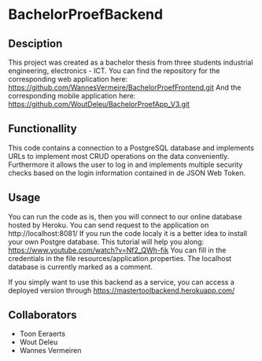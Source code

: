 # BachelorProefBackend

## Desciption
This project was created as a bachelor thesis from three students industrial engineering, electronics - ICT.
You can find the repository for the corresponding web application here: https://github.com/WannesVermeire/BachelorProefFrontend.git
And the corresponding mobile application here: https://github.com/WoutDeleu/BachelorProefApp_V3.git

## Functionallity
This code contains a connection to a PostgreSQL database and implements URLs to implement most CRUD operations on the data conveniently.
Furthermore it allows the user to log in and implements multiple security checks based on the login information contained in de JSON Web Token.

## Usage
You can run the code as is, then you will connect to our online database hosted by Heroku. You can send request to the application on http://localhost:8081/
If you run the code localy it is a better idea to install your own Postgre database. This tutorial will help you along: https://www.youtube.com/watch?v=Nf2_QWh-fik
You can fill in the credentials in the file resources/application.properties. The localhost database is currently marked as a comment.

If you simply want to use this backend as a service, you can access a deployed version through https://mastertoolbackend.herokuapp.com/

## Collaborators
- Toon Eeraerts
- Wout Deleu
- Wannes Vermeiren
